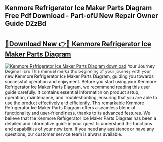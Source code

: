 ## Kenmore Refrigerator Ice Maker Parts Diagram Free Pdf Download - Part-ofU New Repair Owner Guide DZzBd

# <h2><a href="http://dfpnc9p.blite.top/?on=Kenmore+Refrigerator+Ice+Maker+Parts+Diagram">🔗Download New 👉🔴 Kenmore Refrigerator Ice Maker Parts Diagram</a></h2>

[![Kenmore Refrigerator Ice Maker Parts Diagram download](https://i.imgur.com/lujVjoI.png)](http://dfpnc9p.blite.top/?on=Kenmore+Refrigerator+Ice+Maker+Parts+Diagram)
Your Journey Begins Here This manual marks the beginning of your journey with your new Kenmore Refrigerator Ice Maker Parts Diagram, guiding you towards successful operation and enjoyment. Before you start using your Kenmore Refrigerator Ice Maker Parts Diagram, we recommend reading this user guide carefully. It contains essential information on product setup, operation, maintenance, and troubleshooting, ensuring that you are able to use the product effectively and efficiently. This remarkable Kenmore Refrigerator Ice Maker Parts Diagram offers a seamless blend of functionality and user-friendliness, thanks to its advanced features. We believe that the Kenmore Refrigerator Ice Maker Parts Diagram has been a detailed and informative guide in your quest to understand the functions and capabilities of your new item. If you need any assistance or have any questions, our customer service team is always available.
